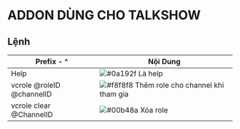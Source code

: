 # ADDON DÙNG CHO TALKSHOW

## Lệnh

| Prefix - ^             | Nội Dung                                                                |
| ----------------- | ------------------------------------------------------------------ |
| Help | ![#0a192f](https://via.placeholder.com/10/0a192f?text=+) Là help |
| vcrole @roleID @channelID | ![#f8f8f8](https://via.placeholder.com/10/f8f8f8?text=+) Thêm role cho channel khi tham gia |
| vcrole clear @ChannelID | ![#00b48a](https://via.placeholder.com/10/00b48a?text=+) Xóa role |

